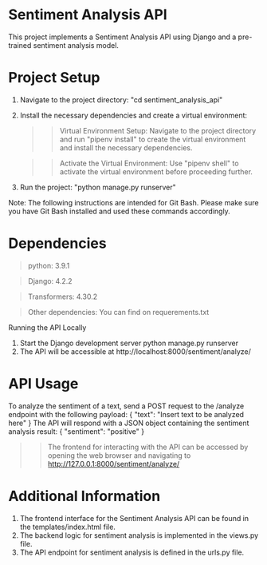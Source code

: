 # Sentiment Analysis API
This project implements a Sentiment Analysis API using Django and a pre-trained sentiment analysis model.

# Project Setup
1. Navigate to the project directory:
            "cd sentiment_analysis_api"
2. Install the necessary dependencies and create a virtual environment:
   >> Virtual Environment Setup: Navigate to the project directory and run "pipenv install" to create the virtual environment and install the necessary dependencies.

   >> Activate the Virtual Environment: Use "pipenv shell" to activate the virtual environment before proceeding further.

3. Run the project: "python manage.py runserver"

Note: The following instructions are intended for Git Bash. Please make sure you have Git Bash installed and used these commands accordingly.


# Dependencies
  > python: 3.9.1

  > Django: 4.2.2

  > Transformers: 4.30.2

  > Other dependencies: You can find on requerements.txt

Running the API Locally
  1. Start the Django development server
      python manage.py runserver
  2. The API will be accessible at http://localhost:8000/sentiment/analyze/

# API Usage
To analyze the sentiment of a text, send a POST request to the /analyze endpoint with the following payload:
{
  "text": "Insert text to be analyzed here"
}
The API will respond with a JSON object containing the sentiment analysis result:
{
  "sentiment": "positive"
}
>> The frontend for interacting with the API can be accessed by opening the web browser and navigating to http://127.0.0.1:8000/sentiment/analyze/

# Additional Information
 1. The frontend interface for the Sentiment Analysis API can be found in the templates/index.html file.
 2. The backend logic for sentiment analysis is implemented in the views.py file.
 3. The API endpoint for sentiment analysis is defined in the urls.py file.
